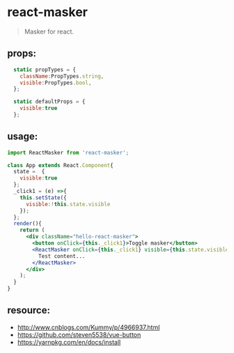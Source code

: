 # react-masker
> Masker for react.


## props:
```javascript
  static propTypes = {
    className:PropTypes.string,
    visible:PropTypes.bool,
  };

  static defaultProps = {
    visible:true
  };
```

## usage:
```jsx
import ReactMasker from 'react-masker';

class App extends React.Component{
  state =  {
    visible:true
  };
  _click1 = (e) =>{
    this.setState({
      visible:!this.state.visible
    });
  };
  render(){
    return (
      <div className="hello-react-masker">
        <button onClick={this._click1}>Toggle masker</button>
        <ReactMasker onClick={this._click1} visible={this.state.visible} className="test1">
          Test content...
        </ReactMasker>
      </div>
    );
  }
}

```

## resource:
+ http://www.cnblogs.com/Kummy/p/4966937.html
+ https://github.com/steven5538/vue-button
+ https://yarnpkg.com/en/docs/install

